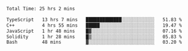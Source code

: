 <!--START_SECTION:waka-->

```txt
Total Time: 25 hrs 2 mins

TypeScript   13 hrs 7 mins   █████████████░░░░░░░░░░░░   51.83 %
C++          4 hrs 55 mins   █████░░░░░░░░░░░░░░░░░░░░   19.47 %
JavaScript   1 hr 48 mins    █▓░░░░░░░░░░░░░░░░░░░░░░░   07.16 %
Solidity     1 hr 28 mins    █▒░░░░░░░░░░░░░░░░░░░░░░░   05.83 %
Bash         48 mins         ▓░░░░░░░░░░░░░░░░░░░░░░░░   03.20 %
```

<!--END_SECTION:waka-->
